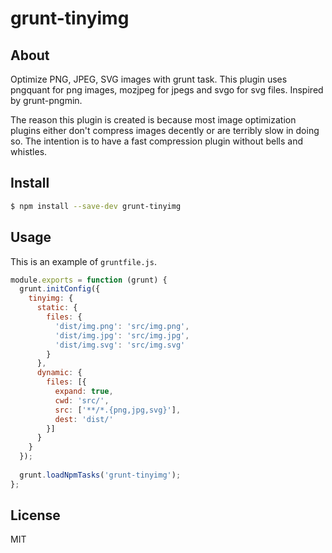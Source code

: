# grunt-tinyimg

## About

Optimize PNG, JPEG, SVG images with grunt task. This plugin uses pngquant for png images, mozjpeg for jpegs and svgo for svg files. Inspired by grunt-pngmin.

The reason this plugin is created is because most image optimization plugins either don't compress images decently or are terribly slow in doing so. The intention is to have a fast compression plugin without bells and whistles.

## Install

```sh
$ npm install --save-dev grunt-tinyimg
```

## Usage

This is an example of `gruntfile.js`.

```js
module.exports = function (grunt) {
  grunt.initConfig({
    tinyimg: {
      static: {
        files: { 
          'dist/img.png': 'src/img.png',
          'dist/img.jpg': 'src/img.jpg',
          'dist/img.svg': 'src/img.svg'
        }
      },
      dynamic: {
        files: [{
          expand: true,
          cwd: 'src/', 
          src: ['**/*.{png,jpg,svg}'],
          dest: 'dist/'
        }]
      }
    }
  });
    
  grunt.loadNpmTasks('grunt-tinyimg');
};
```

## License

MIT
